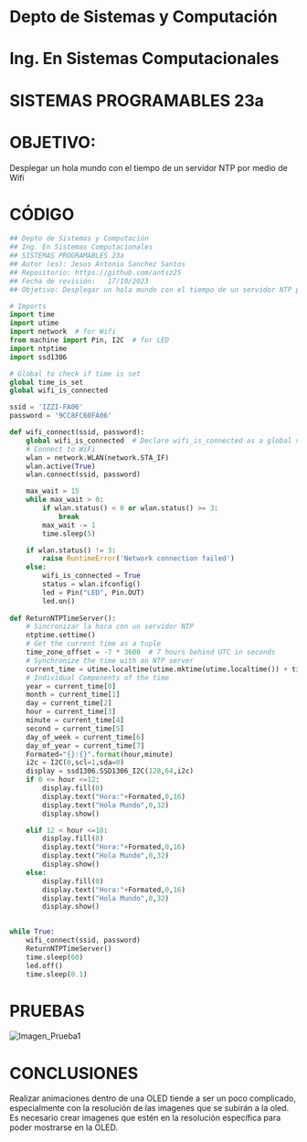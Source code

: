 # Depto de Sistemas y Computación
# Ing. En Sistemas Computacionales
# SISTEMAS PROGRAMABLES 23a


# OBJETIVO:
Desplegar un hola mundo con el tiempo de un servidor NTP por medio de Wifi

# CÓDIGO
```python
## Depto de Sistemas y Computación
## Ing. En Sistemas Computacionales
## SISTEMAS PROGRAMABLES 23a
## Autor (es): Jesus Antonio Sanchez Santos
## Repositorio: https://github.com/antsz25
## Fecha de revisión:   17/10/2023
## Objetivo: Desplegar un hola mundo con el tiempo de un servidor NTP por medio de Wifi

# Imports
import time
import utime
import network  # for Wifi
from machine import Pin, I2C  # for LED
import ntptime
import ssd1306

# Global to check if time is set
global time_is_set
global wifi_is_connected

ssid = 'IZZI-FA06'
password = '9CC8FC60FA06'

def wifi_connect(ssid, password):
    global wifi_is_connected  # Declare wifi_is_connected as a global variable
    # Connect to WiFi
    wlan = network.WLAN(network.STA_IF)
    wlan.active(True)
    wlan.connect(ssid, password)

    max_wait = 15
    while max_wait > 0:
        if wlan.status() < 0 or wlan.status() >= 3:
            break
        max_wait -= 1
        time.sleep(5)

    if wlan.status() != 3:
        raise RuntimeError('Network connection failed')
    else:
        wifi_is_connected = True
        status = wlan.ifconfig()
        led = Pin("LED", Pin.OUT)
        led.on()
        
def ReturnNTPTimeServer():
    # Sincronizar la hora con un servidor NTP
    ntptime.settime()
    # Get the current time as a tuple
    time_zone_offset = -7 * 3600  # 7 hours behind UTC in seconds
    # Synchronize the time with an NTP server
    current_time = utime.localtime(utime.mktime(utime.localtime()) + time_zone_offset)
    # Individual Components of the time
    year = current_time[0]
    month = current_time[1]
    day = current_time[2]
    hour = current_time[3]
    minute = current_time[4]
    second = current_time[5]
    day_of_week = current_time[6]
    day_of_year = current_time[7]
    Formated="{}:{}".format(hour,minute)
    i2c = I2C(0,scl=1,sda=0)
    display = ssd1306.SSD1306_I2C(128,64,i2c)
    if 0 <= hour <=12:
        display.fill(0)
        display.text("Hora:"+Formated,0,16)
        display.text("Hola Mundo",0,32)
        display.show()

    elif 12 < hour <=18:
        display.fill(0)
        display.text("Hora:"+Formated,0,16)
        display.text("Hola Mundo",0,32)
        display.show()
    else:
        display.fill(0)
        display.text("Hora:"+Formated,0,16)
        display.text("Hola Mundo",0,32)
        display.show()

        
while True:
    wifi_connect(ssid, password)
    ReturnNTPTimeServer()
    time.sleep(60)
    led.off()
    time.sleep(0.1)
```

# PRUEBAS

![Imagen_Prueba1]()

# CONCLUSIONES
Realizar animaciones dentro de una OLED tiende a ser un poco complicado, especialmente con la resolución de las imagenes que se subirán a la oled. Es necesario crear imagenes que estén en la resolución específica para poder mostrarse en la OLED.

